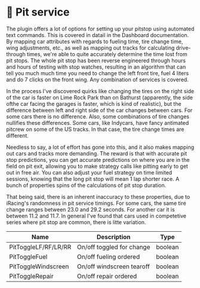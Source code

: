 # 🔧 Pit service

The plugin offers a lot of options for setting up your pitstop using automated text commands. This is covered in datail in the Dashboard documentation. By mapping car attributes with regards to fueling time, tire change time, wing adjustments, etc., as well as mapping out tracks for calculating drive-through times, we're able to quite accurately determine the time lost from pit stops. The whole pit stop has been reverse engineered through hours and hours of testing with stop watches, resulting in an algorithm that can tell you much much time you need to change the left front tire, fuel 4 liters and do 7 clicks on the front wing. Any combination of services is covered.

In the process I've discovered quirks like changing the tires on the right side of the car is faster on Lime Rock Park than on Bathurst (apparently, the side ofthe car facing the garages is faster, which is kind of realistic), but the difference between left and right side of the car changes between cars. For some cars there is no difference. Also, some combinations of tire changes nullifies these differences. Some cars, like Indycars, have fancy antimated pitcrew on some of the US tracks. In that case, the tire change times are different.

Needless to say, a lot of effort has gone into this, and it also makes mapping out cars and tracks more demanding. The reward is that with accurate pit stop predictions, you can get accurate predictions on where you are in the field on pit exit, allowing you to make strategy calls like pitting early to get out in free air. You can also adjust your fuel strategy on time limited sessions, knowing that the long pit stop will mean 1 lap shorter race. A bunch of properties spins of the calculations of pit stop duration.

That being said, there is an inherent inaccuracy to these properties, due to iRacing's randomness in pit service timings. For some cars, the same tire change ranges between 23.0 and 29.2 seconds. For another car it is between 11.2 and 11.7. In general I've found that cars used in competetive series where pit stop are common, there is litte variation.

| Name                 | Description               | Type    |
| -------------------- | ------------------------- | ------- |
| PitToggleLF/RF/LR/RR | On/off toggled for change | boolean |
| PitToggleFuel        | On/off fueling ordered    | boolean |
| PitToggleWindscreen  | On/off windscreen tearoff | boolean |
| PitToggleRepair      | On/off repair ordered     | boolean |

